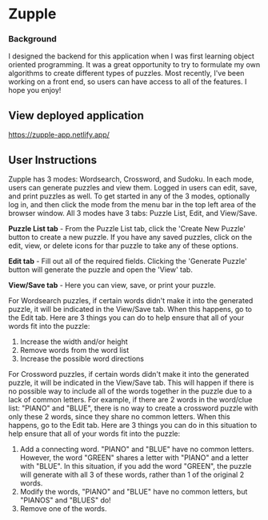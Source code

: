 # Zupple
### Background
I designed the backend for this application when I was first learning object oriented programming. It was a great opportunity to try to formulate my own algorithms to create different types of puzzles. Most recently, I've been working on a front end, so users can have access to all of the features. I hope you enjoy!

## View deployed application
https://zupple-app.netlify.app/

## User Instructions
Zupple has 3 modes: Wordsearch, Crossword, and Sudoku. In each mode, users can generate puzzles and view them. Logged in users can edit, save, and print puzzles as well. To get started in any of the 3 modes, optionally log in, and then click the mode from the menu bar in the top left area of the browser window. All 3 modes have 3 tabs: Puzzle List, Edit, and View/Save.

**Puzzle List tab** - From the Puzzle List tab, click the 'Create New Puzzle' button to create a new puzzle. If you have any saved puzzles, click on the edit, view, or delete icons for thar puzzle to take any of these options.

**Edit tab** - Fill out all of the required fields. Clicking the 'Generate Puzzle' button will generate the puzzle and open the 'View' tab.

**View/Save tab** - Here you can view, save, or print your puzzle. 

For Wordsearch puzzles, if certain words didn't make it into the generated puzzle, it will be indicated in the View/Save tab. When this happens, go to the Edit tab. Here are 3 things you can do to help ensure that all of your words fit into the puzzle:
1. Increase the width and/or height
2. Remove words from the word list
3. Increase the possible word directions

For Crossword puzzles, if certain words didn't make it into the generated puzzle, it will be indicated in the View/Save tab. This will happen if there is no possible way to include all of the words together in the puzzle due to a lack of common letters. For example, if there are 2 words in the word/clue list: "PIANO" and "BLUE", there is no way to create a crossword puzzle with only these 2 words, since they share no common letters. When this happens, go to the Edit tab. Here are 3 things you can do in this situation to help ensure that all of your words fit into the puzzle:
1. Add a connecting word. "PIANO" and "BLUE" have no common letters. However, the word "GREEN" shares a letter with "PIANO" and a letter with "BLUE". In this situation, if you add the word "GREEN", the puzzle will generate with all 3 of these words, rather than 1 of the original 2 words.
2. Modify the words, "PIANO" and "BLUE" have no common letters, but "PIANOS" and "BLUES" do!
3. Remove one of the words.
